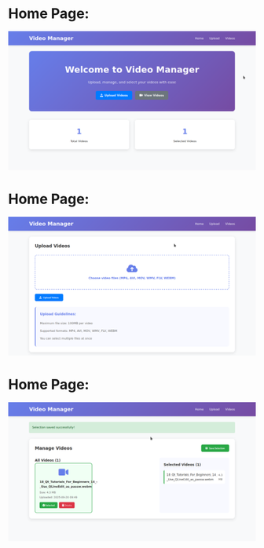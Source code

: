 # Home Page:
![alt text](https://github.com/thato2-5/video_management/blob/main/home.png)

# Home Page:
![alt text](https://github.com/thato2-5/video_management/blob/main/home01.png)

# Home Page:
![alt text](https://github.com/thato2-5/video_management/blob/main/home03.png)
